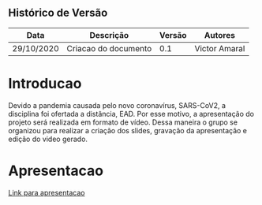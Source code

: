 ## Histórico de Versão 
| Data | Descrição | Versão | Autores |
| -------- | -------- | -------- | -------- |
| 29/10/2020 | Criacao do documento | 0.1 | Victor Amaral |

# Introducao

Devido a pandemia causada pelo novo coronavírus, SARS-CoV2, a disciplina foi ofertada a distância, EAD. Por esse motivo, a apresentação do projeto será realizada em formato de vídeo. Dessa maneira o grupo se organizou para realizar a criação dos slides, gravação da apresentação e edição do video gerado.

# Apresentacao

[Link para apresentacao](https://www.youtube.com/watch?v=VVx_-LyIVyI)